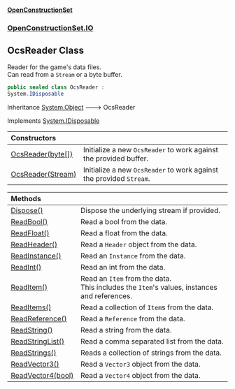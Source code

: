 #### [OpenConstructionSet](index.md 'index')
### [OpenConstructionSet.IO](index.md#OpenConstructionSet_IO 'OpenConstructionSet.IO')
## OcsReader Class
Reader for the game's data files.  
Can read from a `Stream` or a byte buffer.  
```csharp
public sealed class OcsReader :
System.IDisposable
```

Inheritance [System.Object](https://docs.microsoft.com/en-us/dotnet/api/System.Object 'System.Object') &#129106; OcsReader  

Implements [System.IDisposable](https://docs.microsoft.com/en-us/dotnet/api/System.IDisposable 'System.IDisposable')  

| Constructors | |
| :--- | :--- |
| [OcsReader(byte[])](BM5F78ybreKzdhZ5rB0S0A.md 'OpenConstructionSet.IO.OcsReader.OcsReader(byte[])') | Initialize a new `OcsReader` to work against the provided buffer.<br/> |
| [OcsReader(Stream)](qfGA8OmnyZOmWlXQTFgMGQ.md 'OpenConstructionSet.IO.OcsReader.OcsReader(System.IO.Stream)') | Initialize a new `OcsReader` to work against the provided `Stream`.<br/> |

| Methods | |
| :--- | :--- |
| [Dispose()](Ub7JpOwU2sdpDGCp_1j9XA.md 'OpenConstructionSet.IO.OcsReader.Dispose()') | Dispose the underlying stream if provided.<br/> |
| [ReadBool()](vNxEV7HFSWtK+hKPpz7eTw.md 'OpenConstructionSet.IO.OcsReader.ReadBool()') | Read a bool from the data.<br/> |
| [ReadFloat()](ciyLximbu+H2IB0gOgJTXA.md 'OpenConstructionSet.IO.OcsReader.ReadFloat()') | Read a float from the data.<br/> |
| [ReadHeader()](LPjtAynPp_aGvq+1KIhJKw.md 'OpenConstructionSet.IO.OcsReader.ReadHeader()') | Read a `Header` object from the data.<br/> |
| [ReadInstance()](hQec3+sOyMqbPnC21cI5Og.md 'OpenConstructionSet.IO.OcsReader.ReadInstance()') | Read an `Instance` from the data.<br/> |
| [ReadInt()](Y4FZWZcwV+JXgPmcatuFKA.md 'OpenConstructionSet.IO.OcsReader.ReadInt()') | Read an int from the data.<br/> |
| [ReadItem()](R6psZ2mXoqLrb_OUnvEKWQ.md 'OpenConstructionSet.IO.OcsReader.ReadItem()') | Read an `Item` from the data.<br/>This includes the `Item`'s values, instances and references.<br/> |
| [ReadItems()](V1Gr2oNsMnHvuRbWDmibzQ.md 'OpenConstructionSet.IO.OcsReader.ReadItems()') | Read a collection of `Item`s from the data.<br/> |
| [ReadReference()](hC9HBEDTBrnN2QHsvbHnyQ.md 'OpenConstructionSet.IO.OcsReader.ReadReference()') | Read a `Reference` from the data.<br/> |
| [ReadString()](nemnE4YEXaghkbPfYU4t_w.md 'OpenConstructionSet.IO.OcsReader.ReadString()') | Read a string from the data.<br/> |
| [ReadStringList()](r3VU2EORXYdz9PXCY5t3Rw.md 'OpenConstructionSet.IO.OcsReader.ReadStringList()') | Read a comma separated list from the data.<br/> |
| [ReadStrings()](R6ahIC6GU7IWtpUUG7i_8Q.md 'OpenConstructionSet.IO.OcsReader.ReadStrings()') | Reads a collection of strings from the data.<br/> |
| [ReadVector3()](MeZsl3bJlPKMpCOVeU+IVQ.md 'OpenConstructionSet.IO.OcsReader.ReadVector3()') | Read a `Vector3` object from the data.<br/> |
| [ReadVector4(bool)](Co57KgCL605GZBSXCdFLLg.md 'OpenConstructionSet.IO.OcsReader.ReadVector4(bool)') | Read a `Vector4` object from the data.<br/> |
